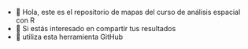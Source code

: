 - 👋 Hola, este es el repositorio de mapas del curso de análisis espacial con R
- 👀 Si estás interesado en compartir tus resultados
- 💞️ utiliza esta herramienta GitHub


<!---
CursoAER/CursoAER es un ✨ repositorio ✨ especial porque contiene los resulatdos de nuestras prácticas
--->
